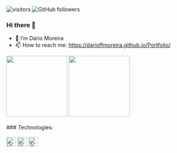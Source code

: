 ![visitors](https://visitor-badge.glitch.me/badge?page_id=darioffmoreira.visitor-badge)
![GitHub followers](https://img.shields.io/github/followers/darioffmoreira?style=social)

### Hi there 👋

- 🔭 I’m Dário Moreira
- 📫 How to reach me: https://darioffmoreira.github.io/Portfolio/

<!-- <div style:"display: flex; flex-direction: row">
  <img src="https://img.shields.io/badge/HTML-red" />  
  <img src="https://img.shields.io/badge/CSS-blue" />  
  <img src="https://img.shields.io/badge/JS-yellow" />
  <img src="https://img.shields.io/badge/GIT-orange" />  
</div> -->

<div style:"display:flex;flex-direction:row">
  <img height="160em" src="https://github-readme-stats.vercel.app/api?username=darioffmoreira&show_icons=true&theme=dracula&include_all_commits=true&count_private=true"/>
  <img height="160em" src="https://github-readme-stats.vercel.app/api/top-langs/?username=darioffmoreira&layout=compact&langs_count=16&theme=dracula&count_private=true"/>
</div
<br><br>
### Technologies:
<div style="display: inline_block"><br>
  <code><img height="25" src="https://cdn.jsdelivr.net/gh/devicons/devicon/icons/html5/html5-original.svg" alt="HTML"></code>
  <code><img height="25" src="https://cdn.jsdelivr.net/gh/devicons/devicon/icons/css3/css3-original.svg" alt="CSS"></code>
  <code><img height="25" src="https://cdn.jsdelivr.net/gh/devicons/devicon/icons/javascript/javascript-original.svg" alt="JS"></code>
  <!-- <code><img height="25" src="https://cdn.jsdelivr.net/gh/devicons/devicon/icons/typescript/typescript-original.svg" alt="TS"></code> -->
</div>
